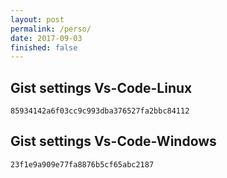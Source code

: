 ```yaml
---
layout: post
permalink: /perso/
date: 2017-09-03
finished: false
---
```


## Gist settings Vs-Code-Linux

```
85934142a6f03cc9c993dba376527fa2bbc84112
```

## Gist settings Vs-Code-Windows
```
23f1e9a909e77fa8876b5cf65abc2187
```